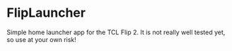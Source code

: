 # FlipLauncher
Simple home launcher app for the TCL Flip 2. It is not really well tested yet, so use at your own risk!

